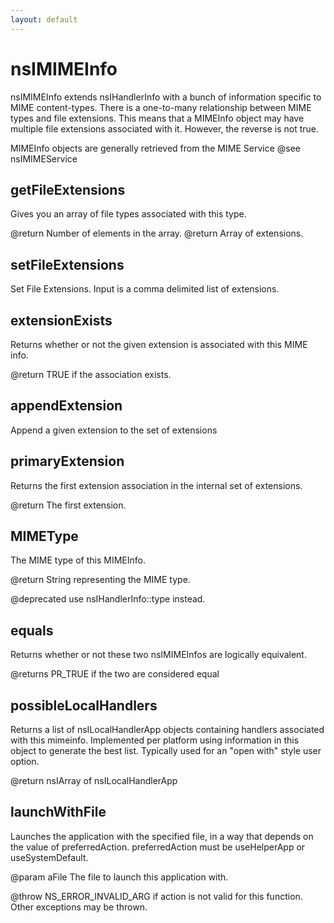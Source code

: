 ```yaml
---
layout: default
---
```


# nsIMIMEInfo #

nsIMIMEInfo extends nsIHandlerInfo with a bunch of information specific to
MIME content-types. There is a one-to-many relationship between MIME types
and file extensions. This means that a MIMEInfo object may have multiple
file extensions associated with it.  However, the reverse is not true.

MIMEInfo objects are generally retrieved from the MIME Service
@see nsIMIMEService


## getFileExtensions ##

Gives you an array of file types associated with this type.

@return Number of elements in the array.
@return Array of extensions.


## setFileExtensions ##

Set File Extensions. Input is a comma delimited list of extensions.


## extensionExists ##

Returns whether or not the given extension is
associated with this MIME info.

@return TRUE if the association exists. 


## appendExtension ##

Append a given extension to the set of extensions


## primaryExtension ##

Returns the first extension association in
the internal set of extensions.

@return The first extension.


## MIMEType ##

The MIME type of this MIMEInfo.

@return String representing the MIME type.

@deprecated  use nsIHandlerInfo::type instead.


## equals ##

Returns whether or not these two nsIMIMEInfos are logically
equivalent.

@returns PR_TRUE if the two are considered equal


## possibleLocalHandlers ##
 
Returns a list of nsILocalHandlerApp objects containing
handlers associated with this mimeinfo. Implemented per 
platform using information in this object to generate the
best list. Typically used for an "open with" style user 
option.

@return nsIArray of nsILocalHandlerApp


## launchWithFile ##

Launches the application with the specified file, in a way that
depends on the value of preferredAction. preferredAction must be
useHelperApp or useSystemDefault.

@param aFile The file to launch this application with.

@throw NS_ERROR_INVALID_ARG if action is not valid for this function.
Other exceptions may be thrown.

